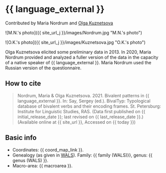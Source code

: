 # {{ language_external }}
Contributed by Maria Nordrum and [Olga Kuznetsova](https://iling.spb.ru/people/kuznetsova_o.html.ru)

![M.N.'s photo]({{ site_url_j }}/images/Nordrum.jpg "M.N.'s photo")

![O.K.'s photo]({{ site_url_j }}/images/Kuznetsova.jpg "O.K.'s photo")

Olga Kuznetsova elicited some preliminary data in 2013. In 2020, Maria Nordrum provided and analyzed a fuller version of the data in the capacity of a native speaker of {{ language_external }}. Maria Nordrum used the Russian version of the questionnaire. 

## How to cite
> Nordrum, Maria & Olga Kuznetsova. 2021. Bivalent patterns in {{ language_external }}. 
> In: Say, Sergey (ed.). BivalTyp: 
> Typological database of bivalent verbs and their encoding frames. 
> St. Petersburg: Institute for Linguistic Studies, RAS. 
> (Data first published on {{ initial_release_date }}; last revised on {{ last_release_date }}.) 
> (Available online at {{ site_url }}, Accessed on {{ today }})

## Basic info
- Coordinates: {{ coord_map_link }}.
- Genealogy (as given in [WALS](https://wals.info/)). Family: {{ family (WALS)}}, genus: {{ genus (WALS) }}.
- Macro-area: {{ macroarea }}. 
